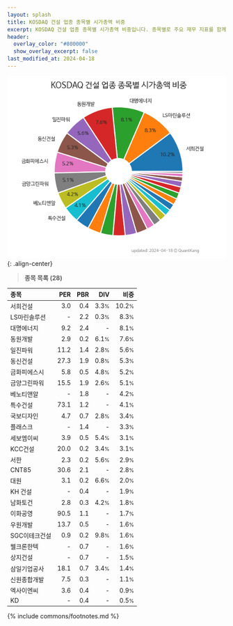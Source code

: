```yaml
---
layout: splash
title: KOSDAQ 건설 업종 종목별 시가총액 비중
excerpt: KOSDAQ 건설 업종 종목별 시가총액 비중입니다. 종목별로 주요 재무 지표를 함께 표시합니다.
header:
  overlay_color: "#800000"
  show_overlay_excerpt: false
last_modified_at: 2024-04-18
---
```



![KOSDAQ 건설 업종 종목별 시가총액 비중](/stats/sector/images/kosdaq_업종_건설_종목.png){: .align-center}


> **종목 목록 (28)**<a id="list"></a>

| **종목** | **PER** | **PBR** | **DIV** | **비중** |
| :------- | ------: | ------: | ------: | -------: |
| 서희건설 | 3.0 | 0.4 | 3.3<small>%</small> | 10.2<small>%</small> |
| LS마린솔루션 | - | 2.2 | 0.3<small>%</small> | 8.3<small>%</small> |
| 대명에너지 | 9.2 | 2.4 | - | 8.1<small>%</small> |
| 동원개발 | 2.9 | 0.2 | 6.1<small>%</small> | 7.6<small>%</small> |
| 일진파워 | 11.2 | 1.4 | 2.8<small>%</small> | 5.6<small>%</small> |
| 동신건설 | 27.3 | 1.9 | 0.8<small>%</small> | 5.3<small>%</small> |
| 금화피에스시 | 5.8 | 0.5 | 4.8<small>%</small> | 5.2<small>%</small> |
| 금양그린파워 | 15.5 | 1.9 | 2.6<small>%</small> | 5.1<small>%</small> |
| 베노티앤알 | - | 1.8 | - | 4.2<small>%</small> |
| 특수건설 | 73.1 | 1.2 | - | 4.1<small>%</small> |
| 국보디자인 | 4.7 | 0.7 | 2.8<small>%</small> | 3.4<small>%</small> |
| 플래스크 | - | 1.4 | - | 3.3<small>%</small> |
| 세보엠이씨 | 3.9 | 0.5 | 5.4<small>%</small> | 3.1<small>%</small> |
| KCC건설 | 20.0 | 0.2 | 3.4<small>%</small> | 3.1<small>%</small> |
| 서한 | 2.3 | 0.2 | 5.6<small>%</small> | 2.9<small>%</small> |
| CNT85 | 30.6 | 2.1 | - | 2.8<small>%</small> |
| 대원 | 3.1 | 0.2 | 6.6<small>%</small> | 2.0<small>%</small> |
| KH 건설 | - | 0.4 | - | 1.9<small>%</small> |
| 남화토건 | 2.8 | 0.3 | 4.2<small>%</small> | 1.8<small>%</small> |
| 이화공영 | 90.5 | 1.1 | - | 1.7<small>%</small> |
| 우원개발 | 13.7 | 0.5 | - | 1.6<small>%</small> |
| SGC이테크건설 | 0.9 | 0.2 | 9.8<small>%</small> | 1.6<small>%</small> |
| 웰크론한텍 | - | 0.7 | - | 1.6<small>%</small> |
| 상지건설 | - | 0.7 | - | 1.5<small>%</small> |
| 삼일기업공사 | 18.1 | 0.7 | 3.4<small>%</small> | 1.4<small>%</small> |
| 신원종합개발 | 7.5 | 0.3 | - | 1.1<small>%</small> |
| 엑사이엔씨 | 3.6 | 0.4 | - | 0.9<small>%</small> |
| KD | - | 0.4 | - | 0.5<small>%</small> |

{% include commons/footnotes.md %}